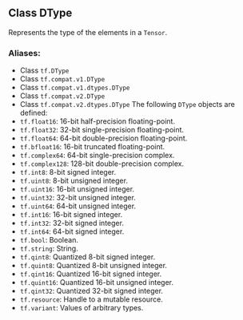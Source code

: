 ## Class DType
Represents the type of the elements in a `Tensor`.
### Aliases:
- Class `tf.DType`
- Class `tf.compat.v1.DType`
- Class `tf.compat.v1.dtypes.DType`
- Class `tf.compat.v2.DType`
- Class `tf.compat.v2.dtypes.DType`
The following `DType` objects are defined:
- `tf.float16`: 16-bit half-precision floating-point.
- `tf.float32`: 32-bit single-precision floating-point.
- `tf.float64`: 64-bit double-precision floating-point.
- `tf.bfloat16`: 16-bit truncated floating-point.
- `tf.complex64`: 64-bit single-precision complex.
- `tf.complex128`: 128-bit double-precision complex.
- `tf.int8`: 8-bit signed integer.
- `tf.uint8`: 8-bit unsigned integer.
- `tf.uint16`: 16-bit unsigned integer.
- `tf.uint32`: 32-bit unsigned integer.
- `tf.uint64`: 64-bit unsigned integer.
- `tf.int16`: 16-bit signed integer.
- `tf.int32`: 32-bit signed integer.
- `tf.int64`: 64-bit signed integer.
- `tf.bool`: Boolean.
- `tf.string`: String.
- `tf.qint8`: Quantized 8-bit signed integer.
- `tf.quint8`: Quantized 8-bit unsigned integer.
- `tf.qint16`: Quantized 16-bit signed integer.
- `tf.quint16`: Quantized 16-bit unsigned integer.
- `tf.qint32`: Quantized 32-bit signed integer.
- `tf.resource`: Handle to a mutable resource.
- `tf.variant`: Values of arbitrary types.
